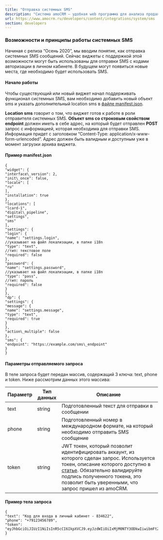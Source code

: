 ```yaml
---
title: "Отправка системных SMS"
description: "Система amoCRM – удобная web программа для анализа продаж, доступная в режиме online из любой точки мира! Подробности узнавайте по указанным на сайте телефонам в Москве."
url: https://www.amocrm.ru/developers/content/integrations/system/sms
section: developers
---
```


### Возможности и принципы работы системных SMS

Начиная с релиза “Осень 2020”, мы вводим понятие, как отправка системных SMS сообщений. Сейчас виджеты с поддержкой этой возможности могут быть использованы для отправки SMS с кодами авторизации в личном кабинете. В будущем могут появиться новые места, где необходимо будет использовать SMS.

#### Начало работы

Чтобы существующий или новый виджет начал поддерживать функционал системных SMS, вам необходимо добавить новый объект sms и указать дополнительный location sms в [файле manifest.json](/developers/content/integrations/structure#manifest).

**Location sms** говорит о том, что виджет готов к работе в роли отправителя системных SMS. **Объект sms со строковым свойством endpoint** должен иметь в себе адрес, на который будет отправлен **POST** запрос c информацией, которая необходима для отправки SMS. Информация придет с заголовком “Content-Type: application/x-www-form-urlencoded”. Адрес должен быть валидным и доступным уже в момент загрузки архива виджета.

#### Пример manifest.json

```
{
"widget": {
"interface\_version": 2,
"init\_once": false,
"locale": [
"ru"
],
"installation": true
},
"locations": [
"lcard-1",
"digital\_pipeline",
"settings",
"sms"
],
"settings": {
"login": {
"name": "settings.login",
//указывает на файл локализации, в папке i18n
"type": "text",
//тип: текстовое поле
"required": false
},
"password": {
"name": "settings.password",
//указывает на файл локализации, в папке i18n
"type": "pass",
//тип: пароль
"required": false
}
},
"dp": {
"settings": {
"message": {
"name": "settings.message",
"type": "text",
"required": true
}
},
"action\_multiple": false
},
"sms": {
"endpoint": "https://example.com/sms\_endpoint"
}
}
```

#### Параметры отправляемого запроса

В теле запроса будет передан массив, содержащий 3 ключа: text, phone и token. Ниже рассмотрим данных этого массива:

| Параметр | Тип данных | Описание |
| --- | --- | --- |
| text | string | Подготовленный текст для отправки в сообщении |
| phone | string | Подготовленный номер в международном формате, на который необходимо отправить SMS сообщение |
| token | string | JWT токен, который позволит идентифицировать аккаунт, из которого сделан запрос. Используется токен, описание которого доступно в [статье](/developers/content/oauth/disposable-tokens). Обязательно валидируйте подпись полученного токена, это позволит быть уверенными, что запрос пришел из amoCRM. |

#### Пример тела запроса

```
{
"text": "Код для входа в личный кабинет - 834622",
"phone": "+79123456789",
"token": "eyJhbGciOiJIUzI1NiIsInR5cCI6IkpXVCJ9.eyJzdWIiOiIxMjM0NTY3ODkwIiwibmFtZSI6IkV4YW1wbGUgYW1vQ1JNIFRPS0VOIiwiaWF0IjoxNjA4MjQxNjU4fQ.GkL8yEXAAQ4yaM1M9gpY01zVJur9FJ9Nfed63vxN\_J4"
}
```